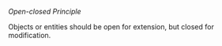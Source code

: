 *Open-closed Principle*

Objects or entities should be open for extension, but closed for modification.